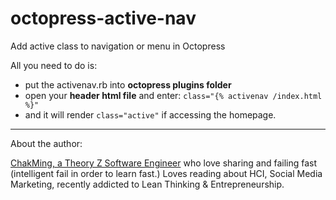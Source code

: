 octopress-active-nav
====================

Add active class to navigation or menu in Octopress


All you need to do is:
- put the activenav.rb into **octopress plugins folder**
- open your **header html file** and enter: `class="{% activenav /index.html %}"`
- and it will render `class="active"` if accessing the homepage.

----
About the author:

[ChakMing, a Theory Z Software Engineer](http://chakming.com) who love sharing and failing fast (intelligent fail in order to learn fast.)
Loves reading about HCI, Social Media Marketing, recently addicted to Lean Thinking & Entrepreneurship.
